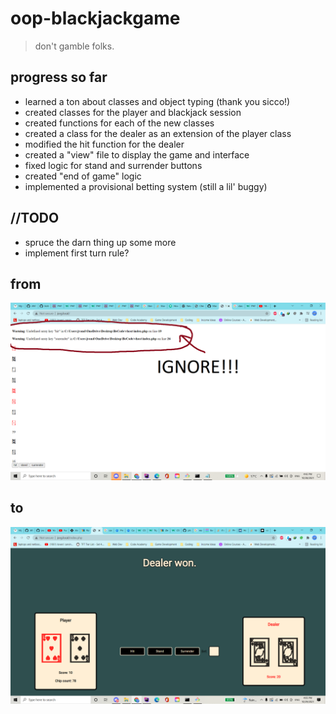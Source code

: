 # oop-blackjackgame

> don't gamble folks.

## progress so far

* learned a ton about classes and object typing (thank you sicco!)
* created classes for the player and blackjack session
* created functions for each of the new classes
* created a class for the dealer as an extension of the player class
* modified the hit function for the dealer
* created a "view" file to display the game and interface
* fixed logic for stand and surrender buttons
* created "end of game" logic
* implemented a provisional betting system (still a lil' buggy)

## //TODO

* spruce the darn thing up some more
* implement first turn rule?


## from
![strugglez](readme-img.png)

## to
![yay](readme-img2.png)